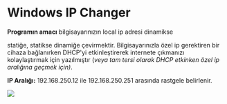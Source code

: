 # Windows IP Changer

**Programın amacı**  bilgisayarınızın local ip adresi dinamikse

 statiğe, statikse dinamiğe çevirmektir. Bilgisayarınızla özel ip gerektiren bir cihaza bağlanırken DHCP'yi etkinleştirerek internete çıkmanızı kolaylaştırmak için yazılmıştır (*veya tam tersi olarak DHCP etkinken özel ip aralığına geçmek için)*.



**IP Aralığı:** 192.168.250.12 ile 192.168.250.251 arasında rastgele belirlenir.



![](https://media.giphy.com/media/hTfwfAcQGJ22wkSNt3/giphy.gif)